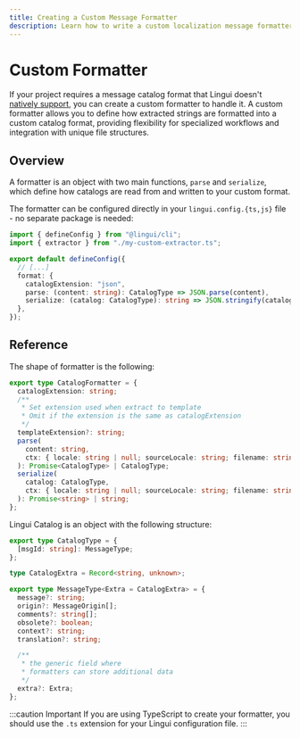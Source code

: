 ```yaml
---
title: Creating a Custom Message Formatter
description: Learn how to write a custom localization message formatter for your project
---
```


# Custom Formatter

If your project requires a message catalog format that Lingui doesn't [natively support](../ref/catalog-formats.md), you can create a custom formatter to handle it. A custom formatter allows you to define how extracted strings are formatted into a custom catalog format, providing flexibility for specialized workflows and integration with unique file structures.

## Overview

A formatter is an object with two main functions, `parse` and `serialize`, which define how catalogs are read from and written to your custom format.

The formatter can be configured directly in your `lingui.config.{ts,js}` file - no separate package is needed:

```ts title="lingui.config.{ts,js}"
import { defineConfig } from "@lingui/cli";
import { extractor } from "./my-custom-extractor.ts";

export default defineConfig({
  // [...]
  format: {
    catalogExtension: "json",
    parse: (content: string): CatalogType => JSON.parse(content),
    serialize: (catalog: CatalogType): string => JSON.stringify(catalog),
  },
});
```

## Reference

The shape of formatter is the following:

```ts
export type CatalogFormatter = {
  catalogExtension: string;
  /**
   * Set extension used when extract to template
   * Omit if the extension is the same as catalogExtension
   */
  templateExtension?: string;
  parse(
    content: string,
    ctx: { locale: string | null; sourceLocale: string; filename: string }
  ): Promise<CatalogType> | CatalogType;
  serialize(
    catalog: CatalogType,
    ctx: { locale: string | null; sourceLocale: string; filename: string; existing: string | null }
  ): Promise<string> | string;
};
```

Lingui Catalog is an object with the following structure:

```ts
export type CatalogType = {
  [msgId: string]: MessageType;
};

type CatalogExtra = Record<string, unknown>;

export type MessageType<Extra = CatalogExtra> = {
  message?: string;
  origin?: MessageOrigin[];
  comments?: string[];
  obsolete?: boolean;
  context?: string;
  translation?: string;

  /**
   * the generic field where
   * formatters can store additional data
   */
  extra?: Extra;
};
```

:::caution Important
If you are using TypeScript to create your formatter, you should use the `.ts` extension for your Lingui configuration file.
:::
